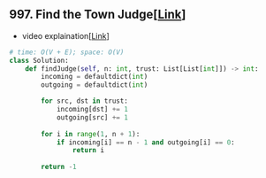 ## 997. Find the Town Judge[[Link](https://leetcode.com/problems/find-the-town-judge/description/)]

- video explaination[[Link](https://neetcode.io/problems/find-the-town-judge?list=neetcode250)]

```python
# time: O(V + E); space: O(V)
class Solution:
    def findJudge(self, n: int, trust: List[List[int]]) -> int:
        incoming = defaultdict(int)
        outgoing = defaultdict(int)

        for src, dst in trust:
            incoming[dst] += 1
            outgoing[src] += 1
        
        for i in range(1, n + 1):
            if incoming[i] == n - 1 and outgoing[i] == 0:
                return i
        
        return -1
```

